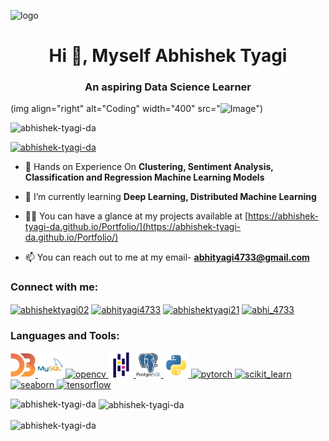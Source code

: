 ![logo]([https://github.com/VargheseTito/VargheseTito/blob/main/ban1.png](https://github.com/user-attachments/assets/2c427b65-4a70-468c-ad04-ec2c08750869))
<h1 align="center">Hi 👋, Myself Abhishek Tyagi</h1>
<h3 align="center">An aspiring Data Science Learner</h3>

(img align="right" alt="Coding" width="400" src="![Image](https://github.com/user-attachments/assets/77ac71f0-f5b3-4f70-b187-5c2bce0c41ed)")


<p align="left"> <img src="https://komarev.com/ghpvc/?username=abhishek-tyagi-da&label=Profile%20views&color=0e75b6&style=flat" alt="abhishek-tyagi-da" /> </p>

<p align="left"> <a href="https://github.com/ryo-ma/github-profile-trophy"><img src="https://github-profile-trophy.vercel.app/?username=abhishek-tyagi-da" alt="abhishek-tyagi-da" /></a> </p>

- 🔭 Hands on Experience On **Clustering, Sentiment Analysis, Classification and Regression Machine Learning Models**

- 🌱 I’m currently learning **Deep Learning, Distributed Machine Learning**

- 👨‍💻 You can have a glance at my projects available at [https://abhishek-tyagi-da.github.io/Portfolio/](https://abhishek-tyagi-da.github.io/Portfolio/)

- 📫 You can reach out to me at my email- **abhityagi4733@gmail.com**

<h3 align="left">Connect with me:</h3>
<p align="left">
<a href="https://linkedin.com/in/abhishektyagi02" target="blank"><img align="center" src="https://raw.githubusercontent.com/rahuldkjain/github-profile-readme-generator/master/src/images/icons/Social/linked-in-alt.svg" alt="abhishektyagi02" height="30" width="40" /></a>
<a href="https://www.hackerrank.com/abhityagi4733" target="blank"><img align="center" src="https://raw.githubusercontent.com/rahuldkjain/github-profile-readme-generator/master/src/images/icons/Social/hackerrank.svg" alt="abhityagi4733" height="30" width="40" /></a>
<a href="https://www.leetcode.com/abhishektyagi21" target="blank"><img align="center" src="https://raw.githubusercontent.com/rahuldkjain/github-profile-readme-generator/master/src/images/icons/Social/leet-code.svg" alt="abhishektyagi21" height="30" width="40" /></a>
<a href="https://discord.gg/abhi_4733" target="blank"><img align="center" src="https://raw.githubusercontent.com/rahuldkjain/github-profile-readme-generator/master/src/images/icons/Social/discord.svg" alt="abhi_4733" height="30" width="40" /></a>
</p>

<h3 align="left">Languages and Tools:</h3>
<p align="left"> <a href="https://d3js.org/" target="_blank" rel="noreferrer"> <img src="https://raw.githubusercontent.com/devicons/devicon/master/icons/d3js/d3js-original.svg" alt="d3js" width="40" height="40"/> </a> <a href="https://www.mysql.com/" target="_blank" rel="noreferrer"> <img src="https://raw.githubusercontent.com/devicons/devicon/master/icons/mysql/mysql-original-wordmark.svg" alt="mysql" width="40" height="40"/> </a> <a href="https://opencv.org/" target="_blank" rel="noreferrer"> <img src="https://www.vectorlogo.zone/logos/opencv/opencv-icon.svg" alt="opencv" width="40" height="40"/> </a> <a href="https://pandas.pydata.org/" target="_blank" rel="noreferrer"> <img src="https://raw.githubusercontent.com/devicons/devicon/2ae2a900d2f041da66e950e4d48052658d850630/icons/pandas/pandas-original.svg" alt="pandas" width="40" height="40"/> </a> <a href="https://www.postgresql.org" target="_blank" rel="noreferrer"> <img src="https://raw.githubusercontent.com/devicons/devicon/master/icons/postgresql/postgresql-original-wordmark.svg" alt="postgresql" width="40" height="40"/> </a> <a href="https://www.python.org" target="_blank" rel="noreferrer"> <img src="https://raw.githubusercontent.com/devicons/devicon/master/icons/python/python-original.svg" alt="python" width="40" height="40"/> </a> <a href="https://pytorch.org/" target="_blank" rel="noreferrer"> <img src="https://www.vectorlogo.zone/logos/pytorch/pytorch-icon.svg" alt="pytorch" width="40" height="40"/> </a> <a href="https://scikit-learn.org/" target="_blank" rel="noreferrer"> <img src="https://upload.wikimedia.org/wikipedia/commons/0/05/Scikit_learn_logo_small.svg" alt="scikit_learn" width="40" height="40"/> </a> <a href="https://seaborn.pydata.org/" target="_blank" rel="noreferrer"> <img src="https://seaborn.pydata.org/_images/logo-mark-lightbg.svg" alt="seaborn" width="40" height="40"/> </a> <a href="https://www.tensorflow.org" target="_blank" rel="noreferrer"> <img src="https://www.vectorlogo.zone/logos/tensorflow/tensorflow-icon.svg" alt="tensorflow" width="40" height="40"/> </a> </p>

<p><img align="left" src="https://github-readme-stats.vercel.app/api/top-langs?username=abhishek-tyagi-da&show_icons=true&locale=en&layout=compact" alt="abhishek-tyagi-da" /></p>

<p>&nbsp;<img align="center" src="https://github-readme-stats.vercel.app/api?username=abhishek-tyagi-da&show_icons=true&locale=en" alt="abhishek-tyagi-da" /></p>

<p><img align="center" src="https://github-readme-streak-stats.herokuapp.com/?user=abhishek-tyagi-da&" alt="abhishek-tyagi-da" /></p>
